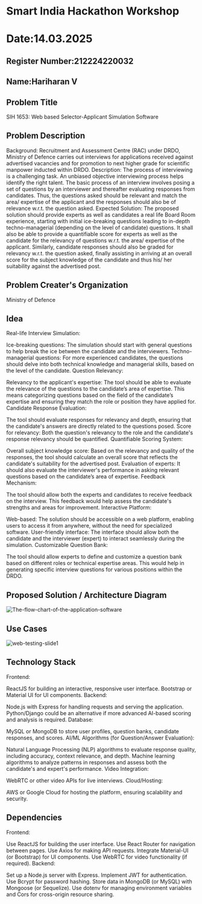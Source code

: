 # Smart India Hackathon Workshop
# Date:14.03.2025
## Register Number:212224220032
## Name:Hariharan V
## Problem Title
SIH 1653: Web based Selector-Applicant Simulation Software
## Problem Description
Background: Recruitment and Assessment Centre (RAC) under DRDO, Ministry of Defence carries out interviews for applications received against advertised vacancies and for promotion to next higher grade for scientific manpower inducted within DRDO. Description: The process of interviewing is a challenging task. An unbiased objective interviewing process helps identify the right talent. The basic process of an interview involves posing a set of questions by an interviewer and thereafter evaluating responses from candidates. Thus, the questions asked should be relevant and match the area/ expertise of the applicant and the responses should also be of relevance w.r.t. the question asked. Expected Solution: The proposed solution should provide experts as well as candidates a real life Board Room experience, starting with initial ice-breaking questions leading to in-depth techno-managerial (depending on the level of candidate) questions. It shall also be able to provide a quantifiable score for experts as well as the candidate for the relevancy of questions w.r.t. the area/ expertise of the applicant. Similarly, candidate responses should also be graded for relevancy w.r.t. the question asked, finally assisting in arriving at an overall score for the subject knowledge of the candidate and thus his/ her suitability against the advertised post.

## Problem Creater's Organization
Ministry of Defence

## Idea
Real-life Interview Simulation:

Ice-breaking questions: The simulation should start with general questions to help break the ice between the candidate and the interviewers.
Techno-managerial questions: For more experienced candidates, the questions should delve into both technical knowledge and managerial skills, based on the level of the candidate.
Question Relevancy:

Relevancy to the applicant's expertise: The tool should be able to evaluate the relevance of the questions to the candidate’s area of expertise. This means categorizing questions based on the field of the candidate’s expertise and ensuring they match the role or position they have applied for.
Candidate Response Evaluation:

The tool should evaluate responses for relevancy and depth, ensuring that the candidate's answers are directly related to the questions posed.
Score for relevancy: Both the question's relevancy to the role and the candidate's response relevancy should be quantified.
Quantifiable Scoring System:

Overall subject knowledge score: Based on the relevancy and quality of the responses, the tool should calculate an overall score that reflects the candidate's suitability for the advertised post.
Evaluation of experts: It should also evaluate the interviewer's performance in asking relevant questions based on the candidate’s area of expertise.
Feedback Mechanism:

The tool should allow both the experts and candidates to receive feedback on the interview. This feedback would help assess the candidate's strengths and areas for improvement.
Interactive Platform:

Web-based: The solution should be accessible on a web platform, enabling users to access it from anywhere, without the need for specialized software.
User-friendly interface: The interface should allow both the candidate and the interviewer (expert) to interact seamlessly during the simulation.
Customizable Question Bank:

The tool should allow experts to define and customize a question bank based on different roles or technical expertise areas. This would help in generating specific interview questions for various positions within the DRDO.

## Proposed Solution / Architecture Diagram
![The-flow-chart-of-the-application-software](https://github.com/user-attachments/assets/1fed549d-0a9f-40d3-a28f-32cc9b58cfb0)


## Use Cases
![web-testing-slide1](https://github.com/user-attachments/assets/9d2fb37b-57c0-495b-97b2-ba2adb6ae1f8)



## Technology Stack
Frontend:

ReactJS for building an interactive, responsive user interface.
Bootstrap or Material UI for UI components.
Backend:

Node.js with Express for handling requests and serving the application.
Python/Django could be an alternative if more advanced AI-based scoring and analysis is required.
Database:

MySQL or MongoDB to store user profiles, question banks, candidate responses, and scores.
AI/ML Algorithms (for Question/Answer Evaluation):

Natural Language Processing (NLP) algorithms to evaluate response quality, including accuracy, context relevance, and depth.
Machine learning algorithms to analyze patterns in responses and assess both the candidate's and expert's performance.
Video Integration:

WebRTC or other video APIs for live interviews.
Cloud/Hosting:

AWS or Google Cloud for hosting the platform, ensuring scalability and security.

## Dependencies
Frontend:

Use ReactJS for building the user interface.
Use React Router for navigation between pages.
Use Axios for making API requests.
Integrate Material-UI (or Bootstrap) for UI components.
Use WebRTC for video functionality (if required).
Backend:

Set up a Node.js server with Express.
Implement JWT for authentication.
Use Bcrypt for password hashing.
Store data in MongoDB (or MySQL) with Mongoose (or Sequelize).
Use dotenv for managing environment variables and Cors for cross-origin resource sharing.

